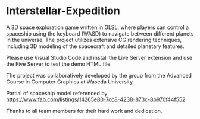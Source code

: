 # Interstellar-Expedition
 A 3D space exploration game written in GLSL, where players can control a spaceship using the keyboard (WASD) to navigate between different planets in the universe. The project utilizes extensive CG rendering techniques, including 3D modeling of the spacecraft and detailed planetary features.
 
Please use Visual Studio Code and install the Live Server extension and use the Five Server to test the demo HTML file. 

The project was collaboratively developed by the group from the Advanced Course in Computer Graphics at Waseda University. 

Partial of spaceship model referenced by https://www.fab.com/listings/14265e80-7cc8-4238-873c-8b970f44f552

Thanks to all team members for their hard work and dedication. 



